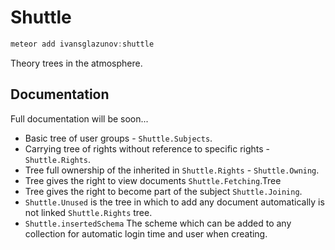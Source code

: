 # Shuttle

```js
meteor add ivansglazunov:shuttle
```

Theory trees in the atmosphere.

## Documentation

Full documentation will be soon...

* Basic tree of user groups - `Shuttle.Subjects`.
* Carrying tree of rights without reference to specific rights - `Shuttle.Rights`.
* Tree full ownership of the inherited in `Shuttle.Rights` - `Shuttle.Owning`.
* Tree gives the right to view documents `Shuttle.Fetching`.Tree
* Tree gives the right to become part of the subject `Shuttle.Joining`.
* `Shuttle.Unused` is the tree in which to add any document automatically is not linked `Shuttle.Rights` tree.
* `Shuttle.insertedSchema` The scheme which can be added to any collection for automatic login time and user when creating.
